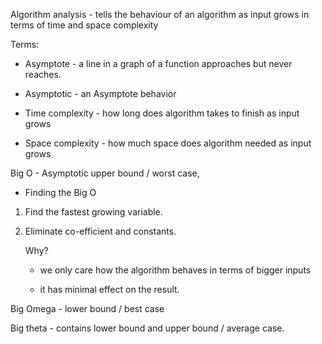 Algorithm analysis - tells the behaviour of an algorithm as input grows in terms of time and space complexity

Terms:

- Asymptote - a line in a graph of a function approaches but never reaches.
- Asymptotic - an Asymptote behavior

- Time complexity - how long does algorithm takes to finish as input grows

- Space complexity - how much space does algorithm needed as input grows

Big O - Asymptotic upper bound / worst case,

- Finding the Big O

1. Find the fastest growing variable.
2. Eliminate co-efficient and constants.

   Why?

   - we only care how the algorithm behaves in terms of bigger inputs

   - it has minimal effect on the result.

Big Omega - lower bound / best case

Big theta - contains lower bound and upper bound / average case.

